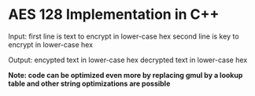 # AES 128 Implementation in C++

Input:
first line is text to encrypt in lower-case hex
second line is key to encrypt in lower-case hex

Output:
encypted text in lower-case hex
decrypted text in lower-case hex

**Note: code can be optimized even more by replacing gmul by a lookup table and other string optimizations are possible**
 

